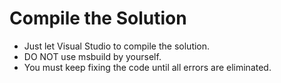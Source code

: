 # Compile the Solution

- Just let Visual Studio to compile the solution.
- DO NOT use msbuild by yourself.
- You must keep fixing the code until all errors are eliminated.
